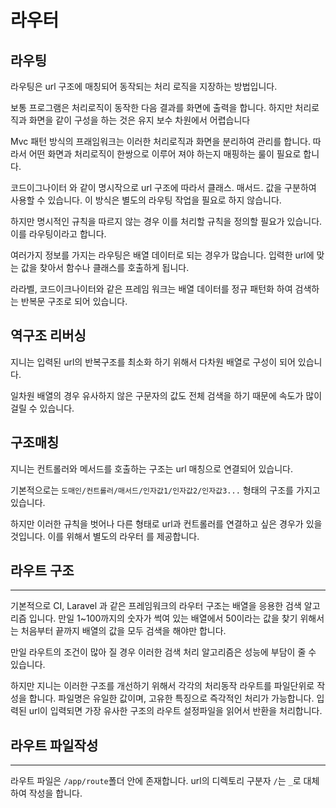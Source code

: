 # 라우터

## 라우팅
라우팅은 url 구조에 매칭되어 동작되는 처리 로직을 지장하는 방법입니다.

보통 프로그램은 처리로직이 동작한 다음 결과를 화면에 출력을 합니다. 하지만 처리로직과 화면을 같이 구성을 하는 것은 유지 보수 차원에서 어렵습니다

Mvc 패턴 방식의 프래임워크는 이러한 처리로직과 화면을 분리하여 관리를 합니다. 따라서 어떤 화면과 처리로직이 한쌍으로 이루어 져야 하는지 매핑하는 룰이 필요로 합니다.

코드이그나이터 와 같이 명시작으로 url 구조에 따라서 클래스. 매서드. 값을 구분하여 사용할 수 있습니다. 이 방식은 별도의 라우팅 작업을 필요로 하지 않습니다.

하지만 명시적인 규칙을 따르지 않는 경우 이를 처리할 규칙을 정의할 필요가 있습니다. 이를 라우팅이라고 합니다.

여러가지 정보를 가지는 라우팅은 배열 데이터로 되는 경우가 많습니다. 입력한 url에 맞는 값을  찾아서 함수나 클래스를 호출하게 됩니다.

라라벨, 코드이크나이터와 같은 프레임 워크는 배열 데이터를 정규 패턴화 하여 검색하는 반복문 구조로 되어 있습니다.

## 역구조 리버싱
지니는 입력된 url의 반복구조를 최소화 하기 위해서 다차원 배열로 구성이 되어 있습니다.

일차원 배열의 경우 유사하지 않은 구문자의 값도 전체 검색을 하기 때문에 속도가 많이 걸릴 수 있습니다.

## 구조매칭

지니는 컨트롤러와 메서드를 호출하는 구조는 url 매칭으로 연결되어 있습니다.

기본적으로는 `도매인/컨트롤러/매서드/인자값1/인자값2/인자값3...` 형태의 구조를 가지고 있습니다.

하지만 이러한 규칙을 벗어나 다른 형태로 url과 컨트롤러를 연결하고 싶은 경우가 있을 것입니다.
이를 위해서 별도의 라우터 를 제공합니다.



## 라우트 구조
---

기본적으로 CI, Laravel 과 같은 프레임워크의 라우터 구조는 배열을 응용한 검색 알고리즘 입니다.
만일 1~100까지의 숫자가 썩여 있는 배열에서 50이라는 값을 찾기 위해서는 처음부터 끝까지 배열의 값을 모두 검색을 해야만 합니다.

만일 라우트의 조건이 많아 질 경우 이러한 검색 처리 알고리즘은 성능에 부담이 줄 수 있습니다.

하지만 지니는 이러한 구조를 개선하기 위해서 각각의 처리동작 라우트를 파일단위로 작성을 합니다. 파일명은 유일한 값이며, 고유한 특징으로 즉각적인 처리가 가능합니다.
입력된 url이 입력되면 가장 유사한 구조의 라우트 설정파일을 읽어서 반환을 처리합니다.



## 라우트 파일작성
---

라우트 파일은 `/app/route`폴더 안에 존재합니다. url의 디렉토리 구분자 `/`는 `_`로 대체하여 작성을 합니다.



